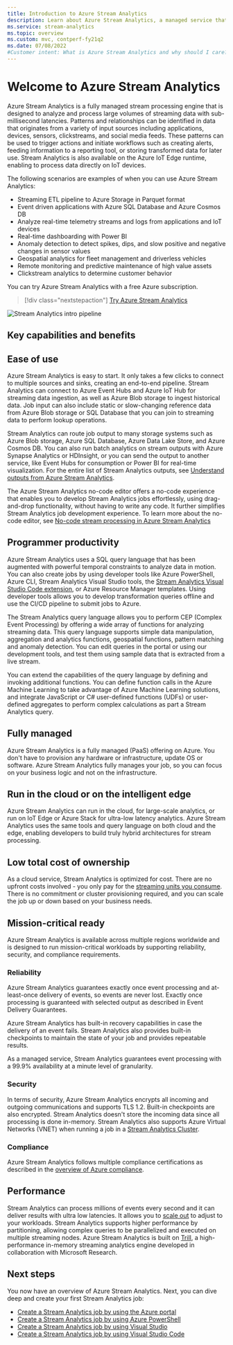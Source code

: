 ```yaml
---
title: Introduction to Azure Stream Analytics
description: Learn about Azure Stream Analytics, a managed service that helps you analyze streaming data from the Internet of Things (IoT) in real time.
ms.service: stream-analytics
ms.topic: overview
ms.custom: mvc, contperf-fy21q2
ms.date: 07/08/2022
#Customer intent: What is Azure Stream Analytics and why should I care? As an IT Pro or developer, how do I use Stream Analytics to perform analytics on data streams?
---
```


# Welcome to Azure Stream Analytics

Azure Stream Analytics is a fully managed stream processing engine that is designed to analyze and process large volumes of streaming data with sub-millisecond latencies. Patterns and relationships can be identified in data that originates from a variety of input sources including applications, devices, sensors, clickstreams, and social media feeds. These patterns can be used to trigger actions and initiate workflows such as creating alerts, feeding information to a reporting tool, or storing transformed data for later use. Stream Analytics is also available on the Azure IoT Edge runtime, enabling to process data directly on IoT devices.

The following scenarios are examples of when you can use Azure Stream Analytics:

* Streaming ETL pipeline to Azure Storage in Parquet format
* Event driven applications with Azure SQL Database and Azure Cosmos DB
* Analyze real-time telemetry streams and logs from applications and IoT devices
* Real-time dashboarding with Power BI
* Anomaly detection to detect spikes, dips, and slow positive and negative changes in sensor values 
* Geospatial analytics for fleet management and driverless vehicles
* Remote monitoring and predictive maintenance of high value assets
* Clickstream analytics to determine customer behavior

You can try Azure Stream Analytics with a free Azure subscription.

> [!div class="nextstepaction"]
> [Try Azure Stream Analytics](https://azure.microsoft.com/services/stream-analytics/)

![Stream Analytics intro pipeline](./media/stream-analytics-introduction/stream-analytics-e2e-pipeline.png)

## Key capabilities and benefits

## Ease of use

Azure Stream Analytics is easy to start. It only takes a few clicks to connect to multiple sources and sinks, creating an end-to-end pipeline. Stream Analytics can connect to Azure Event Hubs and Azure IoT Hub for streaming data ingestion, as well as Azure Blob storage to ingest historical data. Job input can also include static or slow-changing reference data from Azure Blob storage or SQL Database that you can join to streaming data to perform lookup operations.

Stream Analytics can route job output to many storage systems such as Azure Blob storage, Azure SQL Database, Azure Data Lake Store, and Azure Cosmos DB. You can also run batch analytics on stream outputs with Azure Synapse Analytics or HDInsight, or you can send the output to another service, like Event Hubs for consumption or Power BI for real-time visualization. For the entire list of Stream Analytics outputs, see [Understand outputs from Azure Stream Analytics](stream-analytics-define-outputs.md).

The Azure Stream Analytics no-code editor offers a no-code experience that enables you to develop Stream Analytics jobs effortlessly, using drag-and-drop functionality, without having to write any code. It further simplifies Stream Analytics job development experience. To learn more about the no-code editor, see [No-code stream processing in Azure Stream Analytics](./no-code-stream-processing.md)

## Programmer productivity

Azure Stream Analytics uses a SQL query language that has been augmented with powerful temporal constraints to analyze data in motion. You can also create jobs by using developer tools like Azure PowerShell, Azure CLI, Stream Analytics Visual Studio tools, the [Stream Analytics Visual Studio Code extension](quick-create-visual-studio-code.md), or Azure Resource Manager templates. Using developer tools allows you to develop transformation queries offline and use the CI/CD pipeline to submit jobs to Azure.

The Stream Analytics query language allows you to perform CEP (Complex Event Processing) by offering a wide array of functions for analyzing streaming data. This query language supports simple data manipulation, aggregation and analytics functions, geospatial functions, pattern matching and anomaly detection. You can edit queries in the portal or using our development tools, and test them using sample data that is extracted from a live stream.

You can extend the capabilities of the query language by defining and invoking additional functions. You can define function calls in the Azure Machine Learning to take advantage of Azure Machine Learning solutions, and integrate JavaScript or C# user-defined functions (UDFs) or user-defined aggregates to perform complex calculations as part a Stream Analytics query.

## Fully managed

Azure Stream Analytics is a fully managed (PaaS) offering on Azure. You don't have to provision any hardware or infrastructure, update OS or software. Azure Stream Analytics fully manages your job, so you can focus on your business logic and not on the infrastructure.

## Run in the cloud or on the intelligent edge

Azure Stream Analytics can run in the cloud, for large-scale analytics, or run on IoT Edge or Azure Stack for ultra-low latency analytics. Azure Stream Analytics uses the same tools and query language on both cloud and the edge, enabling developers to build truly hybrid architectures for stream processing. 

## Low total cost of ownership

As a cloud service, Stream Analytics is optimized for cost. There are no upfront costs involved - you only pay for the [streaming units you consume](stream-analytics-streaming-unit-consumption.md). There is no commitment or cluster provisioning required, and you can scale the job up or down based on your business needs.

## Mission-critical ready

Azure Stream Analytics is available across multiple regions worldwide and is designed to run mission-critical workloads by supporting reliability, security, and compliance requirements.

### Reliability

Azure Stream Analytics guarantees exactly once event processing and at-least-once delivery of events, so events are never lost. Exactly once processing is guaranteed with selected output as described in Event Delivery Guarantees.

Azure Stream Analytics has built-in recovery capabilities in case the delivery of an event fails. Stream Analytics also provides built-in checkpoints to maintain the state of your job and provides repeatable results.

As a managed service, Stream Analytics guarantees event processing with a 99.9% availability at a minute level of granularity. 

### Security

In terms of security, Azure Stream Analytics encrypts all incoming and outgoing communications and supports TLS 1.2. Built-in checkpoints are also encrypted. Stream Analytics doesn't store the incoming data since all processing is done in-memory. 
Stream Analytics also supports Azure Virtual Networks (VNET) when running a job in a [Stream Analytics Cluster](./cluster-overview.md).

### Compliance

Azure Stream Analytics follows multiple compliance certifications as described in the [overview of Azure compliance](https://gallery.technet.microsoft.com/Overview-of-Azure-c1be3942). 

## Performance

Stream Analytics can process millions of events every second and it can deliver results with ultra low latencies. It allows you to [scale out](stream-analytics-autoscale.md) to adjust to your workloads. Stream Analytics supports higher performance by partitioning, allowing complex queries to be parallelized and executed on multiple streaming nodes. Azure Stream Analytics is built on [Trill](https://github.com/Microsoft/Trill), a high-performance in-memory streaming analytics engine developed in collaboration with Microsoft Research.

## Next steps

You now have an overview of Azure Stream Analytics. Next, you can dive deep and create your first Stream Analytics job:

* [Create a Stream Analytics job by using the Azure portal](stream-analytics-quick-create-portal.md)
* [Create a Stream Analytics job by using Azure PowerShell](stream-analytics-quick-create-powershell.md)
* [Create a Stream Analytics job by using Visual Studio](stream-analytics-quick-create-vs.md)
* [Create a Stream Analytics job by using Visual Studio Code](quick-create-visual-studio-code.md)
